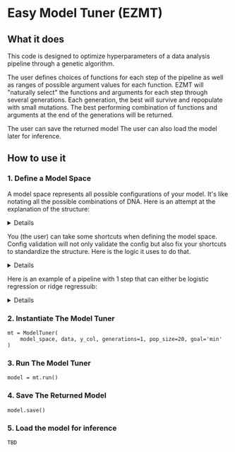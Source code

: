 # Easy Model Tuner (EZMT)

## What it does

This code is designed to optimize hyperparameters of a data analysis pipeline through a genetic algorithm.

The user defines choices of functions for each step of the pipeline as well as ranges of possible argument values for each function.
EZMT will "naturally select" the functions and arguments for each step through several generations. 
Each generation, the best will survive and repopulate with small mutations.
The best performing combination of functions and arguments at the end of the generations will be returned.

The user can save the returned model The user can also load the model later for inference.

## How to use it

### 1. Define a Model Space

A model space represents all possible configurations of your model. It's like notating all the possible combinations of DNA.
Here is an attempt at the explanation of the structure:
<details>

1. The outer list represents the whole model space, which holds every possible combination of options for the pipeline.
2. Each element in the model space list is a gene space, which is also a list.
Gene space i holds all the possible configurations for step i in the pipeline.
3. Each element in the gene space is a dictionary that contains 'name', 'train', 'inference' keys.
4. The name is the name of the option. 
5. The 'train' key holds a dictionary like this:
```
{
   'func': the function to be called,
   'args': [[list of possible discrete values for arg1], (start, end of continuous range of values for arg2)...],
   'kwargs': {
       "kwarg1": [list of possible discrete values for arg1], 
       "kwarg2": (start, end of continuous range of possible values for arg2)
   }
   'inputs': [list of inputs by name], # explained later
   'outputs': [list of outputs by name] # explained later
}
```
6. Inference has the same structure as train.
7. Train is used during training, inference is used during inference.
8. The output keys tell the model tuner to save the returned value(s) of the function in the "state".
    
    Ex: the function in the current step returns x, and the model space defines output: ['some_name'], 
    The state while running the tuner will include 'some_name': x after that step. 
9. The list of values in the 'input' key tells the model tuner to get a value by name from the state and use them as args
    In other words, a previous step's output can the current step's input
</details>

You (the user) can take some shortcuts when defining the model space.
Config validation will not only validate the config but also fix your shortcuts to standardize the structure.
Here is the logic it uses to do that.

<details>
If the model space is a single dictionary, assume the whole pipeline is 1 step with 1 option.
If an element in the model space list is a dictionary, assume it's a single choice and put it in a list,
In a gene option, if only train is specified, the inference key will be created with a value of None. 
Vice versa if only inference is specified.
If the dictionary does not have 'train' or 'inference', 
    Assume the same configuration for both train or inference.
    Copy the dict into the normal nested structure in both train and inference keys.
If the dictionary does not have a 'name', try to get it from func.__name__ or func itself if func is a string
If inputs is not in a list, put it in a list. Same for output
If intputs or outputs keys are not present, create them with empty lists as values.
If args not a list, put in list. If kwargs not a dict, put in dict.
If the args/kwargs keys aren't present, they are created with an empty list/dict as their values.
</details>

Here is an example of a pipeline with 1 step that can either be logistic regression or ridge regressuib:

<details>

    model_space = [
        [
            {
                'name': init_logistic,
                'train': {
                    'func': sklearn.linear_model.LogisticRegression,
                    'args': [],
                    'kwargs': {
                        'penalty': ['l1', 'l2', 'elasticnet', None,
                        'tol': (0.00001, 0.01),
                        'C': (0.1, 10),
                        'solver': [‘lbfgs’, ‘liblinear’, ‘newton-cg’, ‘newton-cholesky’, ‘sag’, ‘saga’]
                    },
                    'inputs': [],
                    'outputs': 'model'
                },
                'inference': {
                    'func': some_function_that_inits_and_applies_saved_params_from_training
                    TODO fill me in
                }
            },
            {
                TODO Fill me in with ridge regression init
            },
        ],
        [
            TODO fill me in with .fit 
        ]
    ]

</details>

### 2. Instantiate The Model Tuner

    mt = ModelTuner(
        model_space, data, y_col, generations=1, pop_size=20, goal='min'
    )

### 3. Run The Model Tuner

    model = mt.run()

### 4. Save The Returned Model

    model.save()

### 5. Load the model for inference

    TBD
